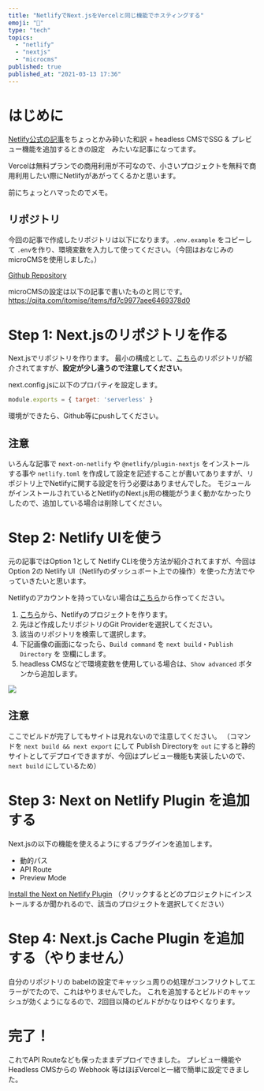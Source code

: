 ```yaml
---
title: "NetlifyでNext.jsをVercelと同じ機能でホスティングする"
emoji: "🤲"
type: "tech"
topics:
  - "netlify"
  - "nextjs"
  - "microcms"
published: true
published_at: "2021-03-13 17:36"
---
```


# はじめに
[Netlify公式の記事](https://www.netlify.com/blog/2020/11/30/how-to-deploy-next.js-sites-to-netlify/)をちょっとかみ砕いた和訳 + headless CMSでSSG & プレビュー機能を追加するときの設定　みたいな記事になってます。

Vercelは無料プランでの商用利用が不可なので、小さいプロジェクトを無料で商用利用したい際にNetlifyがあがってくるかと思います。

前にちょっとハマったのでメモ。

## リポジトリ
今回の記事で作成したリポジトリは以下になります。`.env.example` をコピーして `.env`を作り、環境変数を入力して使ってください。（今回はおなじみのmicroCMSを使用しました。）

[Github Repository](https://github.com/itomise/netlify-microcms-demo)

microCMSの設定は以下の記事で書いたものと同じです。
https://qiita.com/itomise/items/fd7c9977aee6469378d0

# Step 1: Next.jsのリポジトリを作る
Next.jsでリポジトリを作ります。
最小の構成として、[こちら](https://github.com/jlengstorf/next-minimal-setup)のリポジトリが紹介されてますが、**設定が少し違うので注意してください**。

next.config.jsに以下のプロパティを設定します。

```js:next.config.js
module.exports = { target: 'serverless' }
```

環境ができたら、Github等にpushしてください。

## 注意
いろんな記事で `next-on-netlify` や `@netlify/plugin-nextjs` をインストールする事や `netlify.toml` を作成して設定を記述することが書いてありますが、リポジトリ上でNetlifyに関する設定を行う必要はありませんでした。
モジュールがインストールされているとNetlifyのNext.js用の機能がうまく動かなかったりしたので、追加している場合は削除してください。


# Step 2: Netlify UIを使う
元の記事ではOption 1として Netlify CLIを使う方法が紹介されてますが、今回は Option 2の Netlify UI（Netlifyのダッシュボート上での操作）を使った方法でやっていきたいと思います。

Netlifyのアカウントを持っていない場合は[こちら](https://www.netlify.com/)から作ってください。

1. [こちら](https://app.netlify.com/start)から、Netlifyのプロジェクトを作ります。
2. 先ほど作成したリポジトリのGit Providerを選択してください。
3. 該当のリポジトリを検索して選択します。
4. 下記画像の画面になったら、`Build command` を `next build`・`Publish Directory` を 空欄にします。
5. headless CMSなどで環境変数を使用している場合は、`Show advanced` ボタンから追加します。

![](https://storage.googleapis.com/zenn-user-upload/mtpm8g59m8dprifcy191ncgoxl6f)

## 注意
ここでビルドが完了してもサイトは見れないので注意してください。
（コマンドを `next build && next export` にして Publish Directoryを `out` にすると静的サイトとしてデプロイできますが、今回はプレビュー機能も実装したいので、`next build` にしているため）

# Step 3: Next on Netlify Plugin を追加する
Next.jsの以下の機能を使えるようにするプラグインを追加します。
- 動的パス
- API Route
- Preview Mode

[Install the Next on Netlify Plugin](https://app.netlify.com/plugins/@netlify/plugin-nextjs/install?utm_source=blog&utm_medium=next-on-netlify-jl&utm_campaign=devex&_ga=2.220844824.1237521336.1615610375-998773226.1615610375)
（クリックするとどのプロジェクトにインストールするか聞かれるので、該当のプロジェクトを選択してください）

# Step 4: Next.js Cache Plugin を追加する（やりません）
自分のリポジトリの babelの設定でキャッシュ周りの処理がコンフリクトしてエラーがでたので、これはやりませんでした。
これを追加するとビルドのキャッシュが効くようになるので、2回目以降のビルドがかなりはやくなります。

# 完了！
これでAPI Routeなども保ったままデプロイできました。
プレビュー機能やHeadless CMSからの Webhook 等はほぼVercelと一緒で簡単に設定できました。